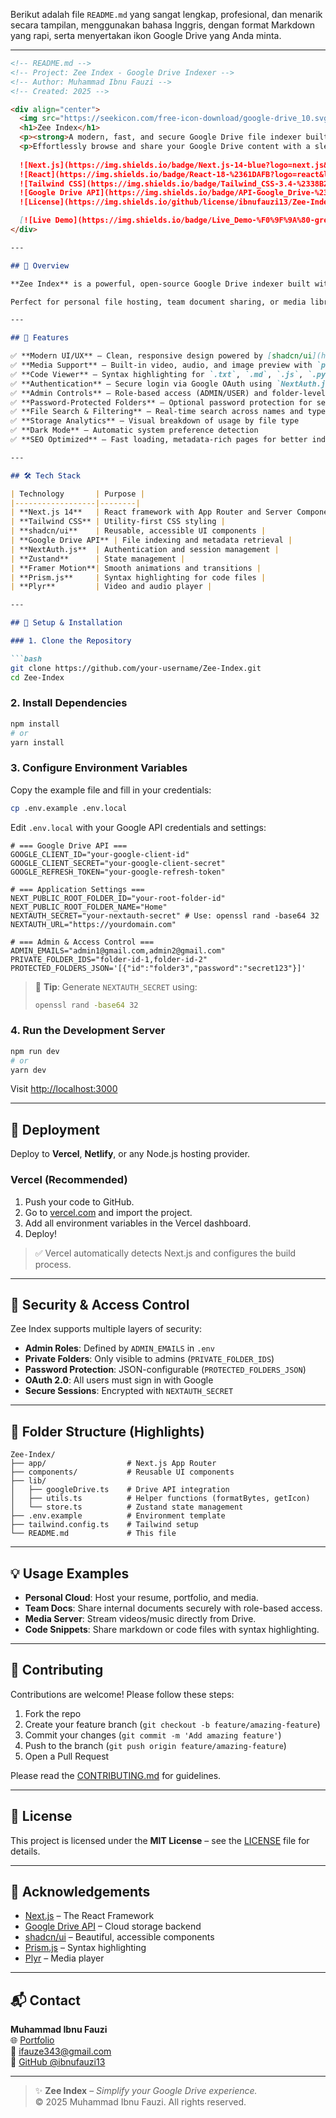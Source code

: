 Berikut adalah file `README.md` yang sangat lengkap, profesional, dan menarik secara tampilan, menggunakan bahasa Inggris, dengan format Markdown yang rapi, serta menyertakan ikon Google Drive yang Anda minta.

---

```markdown
<!-- README.md -->
<!-- Project: Zee Index - Google Drive Indexer -->
<!-- Author: Muhammad Ibnu Fauzi -->
<!-- Created: 2025 -->

<div align="center">
  <img src="https://seekicon.com/free-icon-download/google-drive_10.svg" alt="Google Drive Icon" width="80" />
  <h1>Zee Index</h1>
  <p><strong>A modern, fast, and secure Google Drive file indexer built with Next.js</strong></p>
  <p>Effortlessly browse and share your Google Drive content with a sleek, responsive interface.</p>
  
  ![Next.js](https://img.shields.io/badge/Next.js-14-blue?logo=next.js&logoColor=white)
  ![React](https://img.shields.io/badge/React-18-%2361DAFB?logo=react&logoColor=white)
  ![Tailwind CSS](https://img.shields.io/badge/Tailwind_CSS-3.4-%2338B2AC?logo=tailwind-css&logoColor=white)
  ![Google Drive API](https://img.shields.io/badge/API-Google_Drive-%234285F4?logo=google-drive&logoColor=white)
  ![License](https://img.shields.io/github/license/ibnufauzi13/Zee-Index?color=blue)

  [![Live Demo](https://img.shields.io/badge/Live_Demo-%F0%9F%9A%80-green?style=for-the-badge)](https://zee-index.vercel.app/)
</div>

---

## 📌 Overview

**Zee Index** is a powerful, open-source Google Drive indexer built with **Next.js 14**, **React Server Components**, and **Tailwind CSS**. It transforms your Google Drive into a beautiful, public-facing file browser with support for media playback, code viewing, file search, and secure access control.

Perfect for personal file hosting, team document sharing, or media libraries — all hosted on your Google Drive with zero bandwidth cost.

---

## 🌟 Features

✅ **Modern UI/UX** – Clean, responsive design powered by [shadcn/ui](https://ui.shadcn.com) and Tailwind CSS  
✅ **Media Support** – Built-in video, audio, and image preview with `plyr.js`  
✅ **Code Viewer** – Syntax highlighting for `.txt`, `.md`, `.js`, `.py`, and more using Prism.js  
✅ **Authentication** – Secure login via Google OAuth using `NextAuth.js`  
✅ **Admin Controls** – Role-based access (ADMIN/USER) and folder-level permissions  
✅ **Password-Protected Folders** – Optional password protection for sensitive content  
✅ **File Search & Filtering** – Real-time search across names and types  
✅ **Storage Analytics** – Visual breakdown of usage by file type  
✅ **Dark Mode** – Automatic system preference detection  
✅ **SEO Optimized** – Fast loading, metadata-rich pages for better indexing  

---

## 🛠️ Tech Stack

| Technology       | Purpose |
|------------------|--------|
| **Next.js 14**   | React framework with App Router and Server Components |
| **Tailwind CSS** | Utility-first CSS styling |
| **shadcn/ui**    | Reusable, accessible UI components |
| **Google Drive API** | File indexing and metadata retrieval |
| **NextAuth.js**  | Authentication and session management |
| **Zustand**      | State management |
| **Framer Motion**| Smooth animations and transitions |
| **Prism.js**     | Syntax highlighting for code files |
| **Plyr**         | Video and audio player |

---

## 🔧 Setup & Installation

### 1. Clone the Repository

```bash
git clone https://github.com/your-username/Zee-Index.git
cd Zee-Index
```

### 2. Install Dependencies

```bash
npm install
# or
yarn install
```

### 3. Configure Environment Variables

Copy the example file and fill in your credentials:

```bash
cp .env.example .env.local
```

Edit `.env.local` with your Google API credentials and settings:

```env
# === Google Drive API ===
GOOGLE_CLIENT_ID="your-google-client-id"
GOOGLE_CLIENT_SECRET="your-google-client-secret"
GOOGLE_REFRESH_TOKEN="your-google-refresh-token"

# === Application Settings ===
NEXT_PUBLIC_ROOT_FOLDER_ID="your-root-folder-id"
NEXT_PUBLIC_ROOT_FOLDER_NAME="Home"
NEXTAUTH_SECRET="your-nextauth-secret" # Use: openssl rand -base64 32
NEXTAUTH_URL="https://yourdomain.com"

# === Admin & Access Control ===
ADMIN_EMAILS="admin1@gmail.com,admin2@gmail.com"
PRIVATE_FOLDER_IDS="folder-id-1,folder-id-2"
PROTECTED_FOLDERS_JSON='[{"id":"folder3","password":"secret123"}]'
```

> 🔐 **Tip**: Generate `NEXTAUTH_SECRET` using:
> ```bash
> openssl rand -base64 32
> ```

### 4. Run the Development Server

```bash
npm run dev
# or
yarn dev
```

Visit [http://localhost:3000](http://localhost:3000)

---

## 🚀 Deployment

Deploy to **Vercel**, **Netlify**, or any Node.js hosting provider.

### Vercel (Recommended)

1. Push your code to GitHub.
2. Go to [vercel.com](https://vercel.com) and import the project.
3. Add all environment variables in the Vercel dashboard.
4. Deploy!

> ✅ Vercel automatically detects Next.js and configures the build process.

---

## 🔐 Security & Access Control

Zee Index supports multiple layers of security:

- **Admin Roles**: Defined by `ADMIN_EMAILS` in `.env`
- **Private Folders**: Only visible to admins (`PRIVATE_FOLDER_IDS`)
- **Password Protection**: JSON-configurable (`PROTECTED_FOLDERS_JSON`)
- **OAuth 2.0**: All users must sign in with Google
- **Secure Sessions**: Encrypted with `NEXTAUTH_SECRET`

---

## 📁 Folder Structure (Highlights)

```
Zee-Index/
├── app/                  # Next.js App Router
├── components/           # Reusable UI components
├── lib/
│   ├── googleDrive.ts    # Drive API integration
│   ├── utils.ts          # Helper functions (formatBytes, getIcon)
│   └── store.ts          # Zustand state management
├── .env.example          # Environment template
├── tailwind.config.ts    # Tailwind setup
└── README.md             # This file
```

---

## 💡 Usage Examples

- **Personal Cloud**: Host your resume, portfolio, and media.
- **Team Docs**: Share internal documents securely with role-based access.
- **Media Server**: Stream videos/music directly from Drive.
- **Code Snippets**: Share markdown or code files with syntax highlighting.

---

## 🤝 Contributing

Contributions are welcome! Please follow these steps:

1. Fork the repo
2. Create your feature branch (`git checkout -b feature/amazing-feature`)
3. Commit your changes (`git commit -m 'Add amazing feature'`)
4. Push to the branch (`git push origin feature/amazing-feature`)
5. Open a Pull Request

Please read the [CONTRIBUTING.md](CONTRIBUTING.md) for guidelines.

---

## 📄 License

This project is licensed under the **MIT License** – see the [LICENSE](LICENSE) file for details.

---

## 🙏 Acknowledgements

- [Next.js](https://nextjs.org) – The React Framework
- [Google Drive API](https://developers.google.com/drive) – Cloud storage backend
- [shadcn/ui](https://ui.shadcn.com) – Beautiful, accessible components
- [Prism.js](https://prismjs.com) – Syntax highlighting
- [Plyr](https://plyr.io) – Media player

---

## 📬 Contact

**Muhammad Ibnu Fauzi**  
🌐 [Portfolio](https://ifauzeee.vercel.app/)  
📧 ifauze343@gmail.com  
🐙 [GitHub @ibnufauzi13](https://github.com/ifauzeee)

---

> ✨ **Zee Index** – *Simplify your Google Drive experience.*  
> © 2025 Muhammad Ibnu Fauzi. All rights reserved.
```